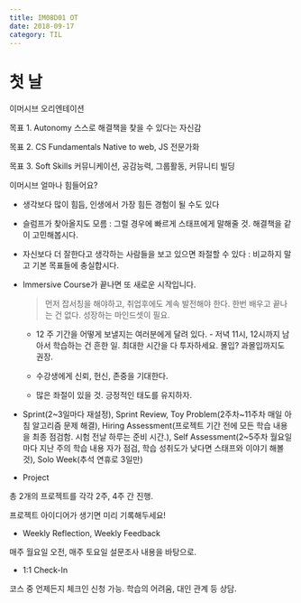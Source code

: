 ```yaml
---
title: IM08D01 OT
date: 2018-09-17
category: TIL
---
```


# 첫 날

이머시브 오리엔테이션

목표 1. Autonomy 스스로 해결책을 찾을 수 있다는 자신감

목표 2. CS Fundamentals Native to web, JS 전문가화

목표 3. Soft Skills 커뮤니케이션, 공감능력, 그룹활동, 커뮤니티 빌딩

이머시브 얼마나 힘들어요?

- 생각보다 많이 힘듬, 인생에서 가장 힘든 경험이 될 수도 있다

- 슬럼프가 찾아올지도 모름 : 그럴 경우에 빠르게 스태프에게 말해줄 것. 해결책을 같이 고민해봅시다.

- 자신보다 더 잘한다고 생각하는 사람들을 보고 있으면 좌절할 수 있다 : 비교하지 말고 기본 목표들에 충실합시다.

- Immersive Course가 끝나면 또 새로운 시작입니다.

  > 먼저 잡서칭을 해야하고, 취업후에도 계속 발전해야 한다. 한번 배우고 끝나는 건 없다. 성장하는 마인드셋이 필요.

  - 12 주 기간을 어떻게 보낼지는 여러분에게 달려 있다. - 저녁 11시, 12시까지 남아서 학습하는 건 흔한 일. 최대한 시간을 다 투자하세요. 몰입? 과몰입까지도 권장.
  - 수강생에게 신뢰, 헌신, 존중을 기대한다.

  - 많은 좌절이 있을 것. 긍정적인 태도를 유지하자.

- Sprint(2~3일마다 재설정), Sprint Review, Toy Problem(2주차~11주차 매일 아침 알고리즘 문제 해결), Hiring Assessment(프로젝트 기간 전에 모든 학습 내용을 최종 점검함. 시험 전날 하루는 준비 시간.), Self Assessment(2~5주차 월요일마다 지난 주의 학습 내용 자가 점검, 학습 성취도가 낮다면 스태프와 이야기 해볼 것), Solo Week(추석 연휴로 3일만)

- Project

총 2개의 프로젝트를 각각 2주, 4주 간 진행.

프로젝트 아이디어가 생기면 미리 기록해두세요!

- Weekly Reflection, Weekly Feedback

매주 월요일 오전, 매주 토요일 설문조사 내용을 바탕으로.

- 1:1 Check-In

코스 중 언제든지 체크인 신청 가능. 학습의 어려움, 대인 관계 등 상담.
